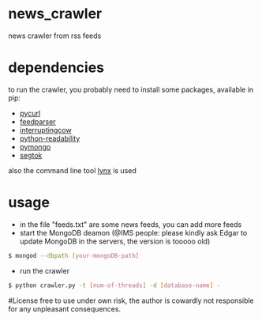 # news_crawler
news crawler from rss feeds

# dependencies
to run the crawler, you probably need to install some packages, available in pip:
* [pycurl]
* [feedparser]
* [interruptingcow]
* [python-readability]
* [pymongo]
* [segtok]

also the command line tool [lynx] is used

# usage
* in the file "feeds.txt" are some news feeds, you can add more feeds
* start the MongoDB deamon (@IMS people: please kindly ask Edgar to update MongoDB in the servers, the version is tooooo old)
```sh
$ mongod --dbpath [your-mongoDB-path]
```
* run the crawler
```sh
$ python crawler.py -t [num-of-threads] -d [database-name] -
```

#License
free to use under own risk, the author is cowardly not responsible for any unpleasant consequences.


[pycurl]:https://github.com/pycurl/pycurl
[feedparser]:https://github.com/kurtmckee/feedparser
[interruptingcow]:https://pypi.python.org/pypi/interruptingcow/
[python-readability]:https://github.com/buriy/python-readability
[pymongo]:http://docs.mongodb.org/ecosystem/drivers/python/
[segtok]:https://github.com/fnl/segtok
[lynx]:http://lynx.isc.org

